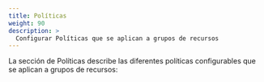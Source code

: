 ```yaml
---
title: Políticas
weight: 90
description: >
  Configurar Políticas que se aplican a grupos de recursos
---
```


La sección de Políticas describe las diferentes políticas configurables que se aplican a grupos de recursos:
